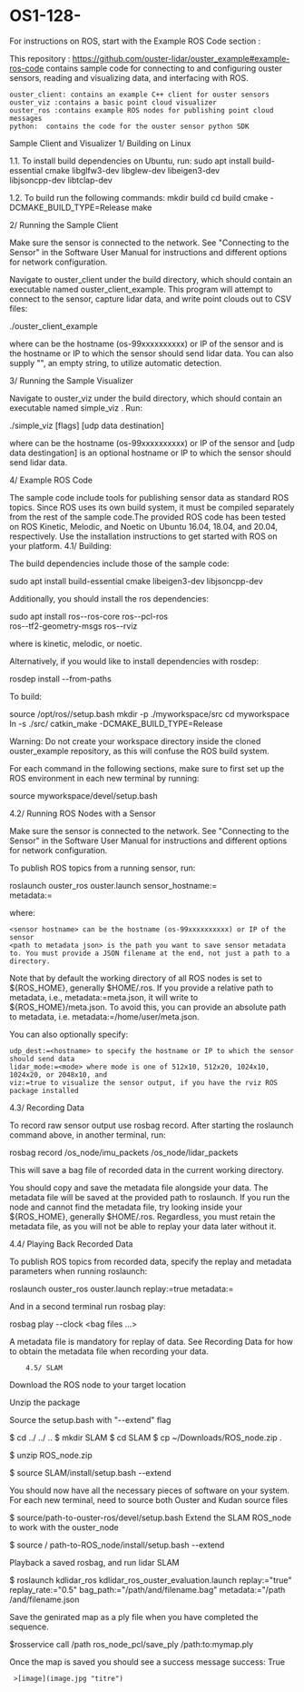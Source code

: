 # OS1-128-

 For instructions on ROS, start with the Example ROS Code section : 

This repository : https://github.com/ouster-lidar/ouster_example#example-ros-code contains sample code for connecting to and configuring ouster sensors, reading and visualizing data, and interfacing with ROS.

    ouster_client: contains an example C++ client for ouster sensors
    ouster_viz :contains a basic point cloud visualizer
    ouster_ros :contains example ROS nodes for publishing point cloud messages
    python:  contains the code for the ouster sensor python SDK


Sample Client and Visualizer
       1/ Building on Linux
       
1.1. To install build dependencies on Ubuntu, run:
                                 sudo apt install build-essential cmake libglfw3-dev libglew-dev libeigen3-dev \
                                       libjsoncpp-dev libtclap-dev


1.2. To build run the following commands:
mkdir build
cd build
cmake -DCMAKE_BUILD_TYPE=Release <path to ouster_example>
make


  2/ Running the Sample Client

Make sure the sensor is connected to the network. See "Connecting to the Sensor" in the Software User Manual for instructions and different options for network configuration.

Navigate to ouster_client under the build directory, which should contain an executable named ouster_client_example. This program will attempt to connect to the sensor, capture lidar data, and write point clouds out to CSV files:

./ouster_client_example <sensor hostname> <udp data destination>

where <sensor hostname> can be the hostname (os-99xxxxxxxxxx) or IP of the sensor and <udp data destingation> is the hostname or IP to which the sensor should send lidar data. You can also supply "", an empty string, to utilize automatic detection.
  
  
  3/ Running the Sample Visualizer

Navigate to ouster_viz under the build directory, which should contain an executable named simple_viz . Run:

./simple_viz [flags] <sensor hostname> [udp data destination]

where <sensor hostname> can be the hostname (os-99xxxxxxxxxx) or IP of the sensor and [udp data destingation] is an optional hostname or IP to which the sensor should send lidar data.
  
  
  
  4/ Example ROS Code

The sample code include tools for publishing sensor data as standard ROS topics. Since ROS uses its own build system, it must be compiled separately from the rest of the sample code.The provided ROS code has been tested on ROS Kinetic, Melodic, and Noetic on Ubuntu 16.04, 18.04, and 20.04, respectively. Use the installation instructions to get started with ROS on your platform.
4.1/ Building: 

The build dependencies include those of the sample code:

sudo apt install build-essential cmake libeigen3-dev libjsoncpp-dev

Additionally, you should install the ros dependencies:

sudo apt install ros-<ROS-VERSION>-ros-core ros-<ROS-VERSION>-pcl-ros \
     ros-<ROS-VERSION>-tf2-geometry-msgs ros-<ROS-VERSION>-rviz

where <ROS-VERSION> is kinetic, melodic, or noetic.

Alternatively, if you would like to install dependencies with rosdep:

rosdep install --from-paths <path to ouster example>

To build:

source /opt/ros/<ROS-VERSION>/setup.bash
mkdir -p ./myworkspace/src
cd myworkspace
ln -s <path to ouster_example> ./src/
catkin_make -DCMAKE_BUILD_TYPE=Release

Warning: Do not create your workspace directory inside the cloned ouster_example repository, as this will confuse the ROS build system.

For each command in the following sections, make sure to first set up the ROS environment in each new terminal by running:

source myworkspace/devel/setup.bash

4.2/ Running ROS Nodes with a Sensor

Make sure the sensor is connected to the network. See "Connecting to the Sensor" in the Software User Manual for instructions and different options for network configuration.

To publish ROS topics from a running sensor, run:

roslaunch ouster_ros ouster.launch sensor_hostname:=<sensor hostname> \
                                   metadata:=<path to metadata json>

where:

    <sensor hostname> can be the hostname (os-99xxxxxxxxxx) or IP of the sensor
    <path to metadata json> is the path you want to save sensor metadata to. You must provide a JSON filename at the end, not just a path to a directory.

Note that by default the working directory of all ROS nodes is set to ${ROS_HOME}, generally $HOME/.ros. If you provide a relative path to metadata, i.e., metadata:=meta.json, it will write to ${ROS_HOME}/meta.json. To avoid this, you can provide an absolute path to metadata, i.e. metadata:=/home/user/meta.json.

You can also optionally specify:

    udp_dest:=<hostname> to specify the hostname or IP to which the sensor should send data
    lidar_mode:=<mode> where mode is one of 512x10, 512x20, 1024x10, 1024x20, or 2048x10, and
    viz:=true to visualize the sensor output, if you have the rviz ROS package installed

4.3/ Recording Data

To record raw sensor output use rosbag record. After starting the roslaunch command above, in another terminal, run:

rosbag record /os_node/imu_packets /os_node/lidar_packets

This will save a bag file of recorded data in the current working directory.

You should copy and save the metadata file alongside your data. The metadata file will be saved at the provided path to roslaunch. If you run the node and cannot find the metadata file, try looking inside your ${ROS_HOME}, generally $HOME/.ros. Regardless, you must retain the metadata file, as you will not be able to replay your data later without it.
      
4.4/ Playing Back Recorded Data

To publish ROS topics from recorded data, specify the replay and metadata parameters when running roslaunch:

roslaunch ouster_ros ouster.launch replay:=true metadata:=<path to metadata json>

And in a second terminal run rosbag play:

rosbag play --clock <bag files ...>

A metadata file is mandatory for replay of data. See Recording Data for how to obtain the metadata file when recording your data.
 
        4.5/ SLAM 
     
Download the ROS node to your target location 

Unzip the package

Source the setup.bash with "--extend" flag 

$ cd ../ ../ .. $ mkdir SLAM $ cd SLAM $ cp ~/Downloads/ROS_node.zip . 

$ unzip ROS_node.zip 

$ source SLAM/install/setup.bash --extend 

You should now have all the necessary pieces of software on your system. For each new terminal, need to source both Ouster and Kudan source files 

$ source/path-to-ouster-ros/devel/setup.bash Extend the SLAM ROS_node to work with the ouster_node 

$ source / path-to-ROS_node/install/setup.bash --extend

Playback a saved rosbag, and run lidar SLAM 

$ roslaunch kdlidar_ros kdlidar_ros_ouster_evaluation.launch replay:="true" replay_rate:="0.5" bag_path:="/path/and/filename.bag" metadata:="/path
/and/filename.json

Save the genirated map as a ply file when you have completed the sequence. 

$rosservice call /path ros_node_pcl/save_ply /path:to:mymap.ply 

Once the map is saved you should see a success message success: True

     
     
     
     >[image](image.jpg "titre")
